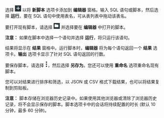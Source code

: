 选择 ![](../Images/editor-add-sql-script.jpg) 以将 **新脚本** 选项卡添加到 **编辑器** 窗格。输入 SQL 语句或脚本，然后选择 **运行**。要在 SQL 语句中使用表名，可从表列表中拖动该表名。

要打开现有脚本，请选择 ![](../Images/editor-sql-scripts-folder.jpg) 并选择要在 **编辑器** 中打开的脚本。

**注意：** 如果在脚本中选择一个语句并选择 **运行**，将只运行该语句。

结果将显示在 **结果** 窗格中。运行脚本时，**编辑器** 将为每个语句返回一个 **结果** 选项卡。**输出** 选项卡显示了针对 SQL 语句返回的行数。

要保存脚本，请选择 ![](../Images/MoreOptions.png)，然后选择 **另存为**。您还可以使用 **重命名** 选项重命名现有脚本。

您可以对结果进行排序和筛选，以 JSON 或 CSV 格式下载结果，也可以将结果复制到剪贴板。

**注意：** 脚本存储在浏览器历史记录中。如果使用其他浏览器或清除了浏览器历史记录，将不会显示保存的脚本。脚本选项卡中的会话将持续配置的时长 (默认 10 分钟，最多 60 分钟)。
